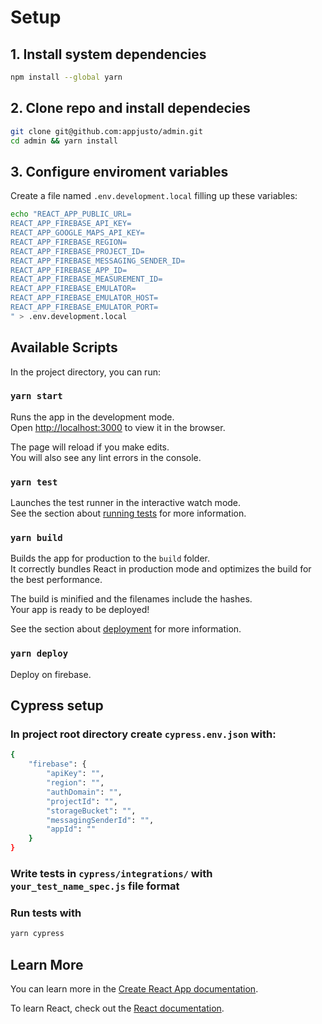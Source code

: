 # Setup

## 1. Install system dependencies

```bash
npm install --global yarn
```

## 2. Clone repo and install dependecies

```bash
git clone git@github.com:appjusto/admin.git
cd admin && yarn install
```

## 3. Configure enviroment variables

Create a file named `.env.development.local` filling up these variables:

```bash
echo "REACT_APP_PUBLIC_URL=
REACT_APP_FIREBASE_API_KEY=
REACT_APP_GOOGLE_MAPS_API_KEY=
REACT_APP_FIREBASE_REGION=
REACT_APP_FIREBASE_PROJECT_ID=
REACT_APP_FIREBASE_MESSAGING_SENDER_ID=
REACT_APP_FIREBASE_APP_ID=
REACT_APP_FIREBASE_MEASUREMENT_ID=
REACT_APP_FIREBASE_EMULATOR=
REACT_APP_FIREBASE_EMULATOR_HOST=
REACT_APP_FIREBASE_EMULATOR_PORT=
" > .env.development.local
```

## Available Scripts

In the project directory, you can run:

### `yarn start`

Runs the app in the development mode.\
Open [http://localhost:3000](http://localhost:3000) to view it in the browser.

The page will reload if you make edits.\
You will also see any lint errors in the console.

### `yarn test`

Launches the test runner in the interactive watch mode.\
See the section about [running tests](https://facebook.github.io/create-react-app/docs/running-tests) for more information.

### `yarn build`

Builds the app for production to the `build` folder.\
It correctly bundles React in production mode and optimizes the build for the best performance.

The build is minified and the filenames include the hashes.\
Your app is ready to be deployed!

See the section about [deployment](https://facebook.github.io/create-react-app/docs/deployment) for more information.

### `yarn deploy`

Deploy on firebase.

## Cypress setup

### In project root directory create `cypress.env.json` with:

```bash
{
	"firebase": {
		"apiKey": "",
		"region": "",
		"authDomain": "",
		"projectId": "",
		"storageBucket": "",
		"messagingSenderId": "",
		"appId": ""
	}
}
```

### Write tests in `cypress/integrations/` with `your_test_name_spec.js` file format

### Run tests with

```bash
yarn cypress
```

## Learn More

You can learn more in the [Create React App documentation](https://facebook.github.io/create-react-app/docs/getting-started).

To learn React, check out the [React documentation](https://reactjs.org/).
